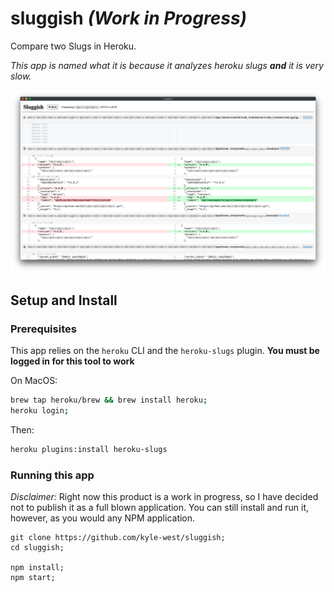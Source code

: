# sluggish _(Work in Progress)_

Compare two Slugs in Heroku.

_This app is named what it is because it analyzes heroku slugs **and** it is very slow._

![Screenshot](./sluggish.png)

## Setup and Install

### Prerequisites

This app relies on the `heroku` CLI and the `heroku-slugs` plugin. **You must be logged in for this tool to work**

On MacOS:

```sh
brew tap heroku/brew && brew install heroku;
heroku login;
```

Then:

```sh
heroku plugins:install heroku-slugs
```

### Running this app

_Disclaimer:_ Right now this product is a work in progress, so I have decided not to publish it as a full blown application. You can still install and run it, however, as you would any NPM application.

```
git clone https://github.com/kyle-west/sluggish;
cd sluggish;

npm install;
npm start;
```